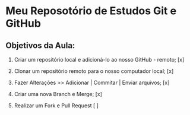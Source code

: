 # Meu Reposotório de Estudos Git e GitHub

## Objetivos da Aula:

1. Criar um repositório local e adicioná-lo ao nosso GitHub - remoto; [x]

2. Clonar um repositório remoto para o nosso computador local; [x]

3. Fazer Alterações >> Adicionar | Commitar | Enviar arquivos; [x]

4. Criar uma nova Branch e Merge; [x]

5. Realizar um Fork e Pull Request [ ]
